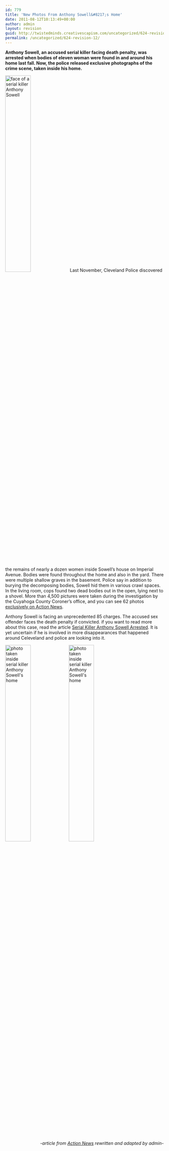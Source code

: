 ```yaml
---
id: 779
title: 'New Photos From Anthony Sowell&#8217;s Home'
date: 2011-08-12T10:13:49+00:00
author: admin
layout: revision
guid: http://twistedminds.creativescapism.com/uncategorized/624-revision-12/
permalink: /uncategorized/624-revision-12/
---
```

<p class="dropcap-first">
  <strong>Anthony Sowell, an accused serial killer facing death penalty, was arrested when bodies of eleven woman were found in and around his home last fall. Now, the police released exclusive photographs of the crime scene, taken inside his home.</strong>
</p>

<img class="left" title="Anthony Sowell" src="img/post/AnthonySowell.jpg" alt="face of a serial killer Anthony Sowell" width="40%" /> Last November, Cleveland Police discovered the remains of nearly a dozen women inside Sowell&#8217;s house on Imperial Avenue. Bodies were found throughout the home and also in the yard. There were multiple shallow graves in the basement. Police say in addition to burying the decomposing bodies, Sowell hid them in various crawl spaces. In the living room, cops found two dead bodies out in the open, lying next to a shovel. More than 4,500 pictures were taken during the investigation by the Cuyahoga County Coroner&#8217;s office, and you can see 62 photos [exclusively on Action News](http://www.woio.com/global/story.asp?s=12399520 "photographs taken inside Anthony Sowell's home").

Anthony Sowell is facing an unprecedented 85 charges. The accused sex offender faces the death penalty if convicted. if you want to read more about this case, read the article [Serial Killer Anthony Sowell Arrested](http://twistedminds.creativescapism.com/notorious-crimes/serial-killer-anthony-sowell-arrested/ "serial killer Anthony Sowell arrested"). It is yet uncertain if he is involved in more disappearances that happened around Celeveland and police are looking into it.

<img class="left" title="Anthony Sowell's home" src="img/post/AnthonySowell'shome.jpg" alt="photo taken inside serial killer Anthony Sowell's home" width="40%" /><img class="right" title="Anthony Sowell's home" src="http://twistedminds.creativescapism.com/img/post/AnthonySowell'shome2.jpg" alt="photo taken inside serial killer Anthony Sowell's home" width="40%" /> 

<p style="text-align: right;">
  <em>-article from <a title="Action News" href="http://www.woio.com/">Action News</a> rewritten and adapted by admin-</em>
</p>